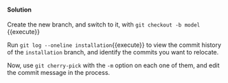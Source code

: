#### Solution

Create the new branch, and switch to it, with `git checkout -b model` {{execute}}

Run `git log --oneline installation`{{execute}} to view the commit history of the `installation` branch, and identify the commits you want to relocate.

Now, use `git cherry-pick` with the `-m` option on each one of them, and edit the commit message in the process.
